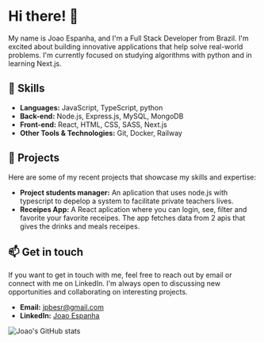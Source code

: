 # Hi there! 👋

My name is Joao Espanha, and I'm a Full Stack Developer from Brazil. I'm excited about building innovative applications that help solve real-world problems. I'm currently focused on studying algorithms with python and in learning Next.js. 

## 🚀 Skills

- **Languages:** JavaScript, TypeScript, python
- **Back-end:** Node.js, Express.js, MySQL, MongoDB
- **Front-end:** React, HTML, CSS, SASS, Next.js
- **Other Tools & Technologies:** Git, Docker, Railway

## 📝 Projects

Here are some of my recent projects that showcase my skills and expertise:

- **Project students manager:** An aplication that uses node.js with typescript to depelop a system to facilitate private teachers lives. 
- **Receipes App:** A React aplication where you can login, see, filter and favorite your favorite receipes. The app fetches data from 2 apis that gives the drinks and meals receipes. 

## 📫 Get in touch

If you want to get in touch with me, feel free to reach out by email or connect with me on LinkedIn. I'm always open to discussing new opportunities and collaborating on interesting projects. 

- **Email:** jpbesr@gmail.com
- **LinkedIn:** [Joao Espanha](https://www.linkedin.com/in/joao-espanha/)




![Joao's GitHub stats](https://github-readme-stats.vercel.app/api?username=joaoespanha&show_icons=true)
